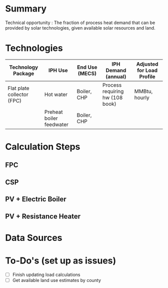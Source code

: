# Summary
Technical opportunity
 : The fraction of process heat demand that can be provided by solar technologies, given available solar resources and land.



# Technologies

| Technology Package | IPH Use | End Use (MECS) | IPH Demand (annual) | Adjusted for Load Profile |
| -- | -- | -- |-- | -- |
| Flat plate collector (FPC) | Hot water | Boiler, CHP | Process requiring hw (108 book) | MMBtu, hourly
| | Preheat boiler feedwater | Boiler, CHP |

# Calculation Steps

## FPC

## CSP

## PV + Electric Boiler

## PV + Resistance Heater




# Data Sources



# To-Do's (set up as issues)
 - [ ] Finish updating load calculations
 - [ ] Get available land use estimates by county
